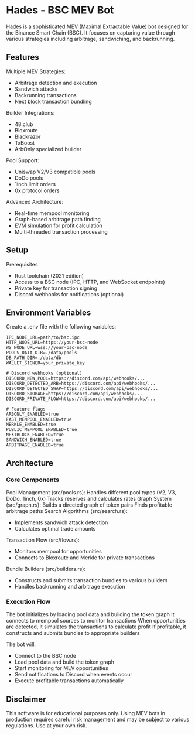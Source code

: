 
# Hades - BSC MEV Bot
Hades is a sophisticated MEV (Maximal Extractable Value) bot designed for the Binance Smart Chain (BSC). It focuses on capturing value through various strategies including arbitrage, sandwiching, and backrunning.

## Features
Multiple MEV Strategies:
- Arbitrage detection and execution
- Sandwich attacks
- Backrunning transactions
- Next block transaction bundling

Builder Integrations:
- 48.club
- Bloxroute
- Blackrazor
- TxBoost
- ArbOnly specialized builder

Pool Support:
- Uniswap V2/V3 compatible pools
- DoDo pools
- 1inch limit orders
- 0x protocol orders

Advanced Architecture:
- Real-time mempool monitoring
- Graph-based arbitrage path finding
- EVM simulation for profit calculation
- Multi-threaded transaction processing

## Setup
Prerequisites
- Rust toolchain (2021 edition)
- Access to a BSC node (IPC, HTTP, and WebSocket endpoints)
- Private key for transaction signing
- Discord webhooks for notifications (optional)

## Environment Variables
Create a .env file with the following variables:

```
IPC_NODE_URL=path/to/bsc.ipc
HTTP_NODE_URL=https://your-bsc-node
WS_NODE_URL=wss://your-bsc-node
POOLS_DATA_DIR=./data/pools
DB_PATH_DIR=./data/db
WALLET_SIGNER=your_private_key

# Discord webhooks (optional)
DISCORD_NEW_POOL=https://discord.com/api/webhooks/...
DISCORD_DETECTED_ARB=https://discord.com/api/webhooks/...
DISCORD_DETECTED_SWAP=https://discord.com/api/webhooks/...
DISCORD_STORAGE=https://discord.com/api/webhooks/...
DISCORD_PRIVATE_FLOW=https://discord.com/api/webhooks/...

# Feature flags
ARBONLY_ENABLED=true
FAST_MEMPOOL_ENABLED=true
MERKLE_ENABLED=true
PUBLIC_MEMPOOL_ENABLED=true
NEXTBLOCK_ENABLED=true
SANDWICH_ENABLED=true
ARBITRAGE_ENABLED=true
```

## Architecture

### Core Components

Pool Management (src/pools.rs):
Handles different pool types (V2, V3, DoDo, 1inch, 0x)
Tracks reserves and calculates rates
Graph System (src/graph.rs):
Builds a directed graph of token pairs
Finds profitable arbitrage paths
Search Algorithms (src/search.rs):
- Implements sandwich attack detection
- Calculates optimal trade amounts

Transaction Flow (src/flow.rs):
- Monitors mempool for opportunities
- Connects to Bloxroute and Merkle for private transactions

Bundle Builders (src/builders.rs):
- Constructs and submits transaction bundles to various builders
- Handles backrunning and arbitrage execution

### Execution Flow
The bot initializes by loading pool data and building the token graph
It connects to mempool sources to monitor transactions
When opportunities are detected, it simulates the transactions to calculate profit
If profitable, it constructs and submits bundles to appropriate builders

The bot will:
- Connect to the BSC node
- Load pool data and build the token graph
- Start monitoring for MEV opportunities
- Send notifications to Discord when events occur
- Execute profitable transactions automatically

## Disclaimer
This software is for educational purposes only. Using MEV bots in production requires careful risk management and may be subject to various regulations. Use at your own risk.
